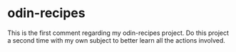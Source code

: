 # odin-recipes
This is the first comment regarding my odin-recipes project. Do this project a second time with my own subject to better learn all the actions involved.
